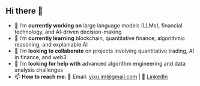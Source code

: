 <!--
**KidultXy/KidultXy** is a ✨ _special_ ✨ repository because its `README.md` (this file) appears on your GitHub profile.

Here are some ideas to get you started:

- 🔭 I’m currently working on ...
- 🌱 I’m currently learning ...
- 👯 I’m looking to collaborate on ...
- 🤔 I’m looking for help with ...
- 💬 Ask me about ...
- 📫 How to reach me: ...
- 😄 Pronouns: ...
- ⚡ Fun fact: ...
-->
## Hi there 👋
- 🔭 I’m **currently working on** large language models (LLMs), financial technology, and AI-driven decision-making
- 🌱 I’m **currently learning** blockchain, quantitative finance, algorithmic reasoning, and explainable AI
- 👯 I’m **looking to collaborate** on projects involving quantitative trading, AI in finance, and web3
- 🤔 I’m **looking for help with** advanced algorithm engineering and data analysis challenges
- 📫 **How to reach me**: 📧 Email: [yixu.im@gmail.com](mailto:yixu.im@gmail.com) | 🔗 [LinkedIn](https://www.linkedin.com/in/xuyi-fiona/ )
